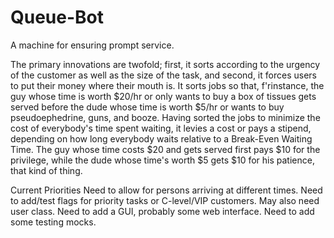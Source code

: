 Queue-Bot
=========

A machine for ensuring prompt service.

The primary innovations are twofold; first, it sorts according to the urgency of the customer as well as the size of the task, and second, it forces users to put their money where their mouth is. It sorts jobs so that, f'rinstance, the guy whose time is worth $20/hr or only wants to buy a box of tissues gets served before the dude whose time is worth $5/hr or wants to buy pseudoephedrine, guns, and booze. Having sorted the jobs to minimize the cost of everybody's time spent waiting, it levies a cost or pays a stipend, depending on how long everybody waits relative to a Break-Even Waiting Time. The guy whose time costs $20 and gets served first pays $10 for the privilege, while the dude whose time's worth $5 gets $10 for his patience, that kind of thing.

Current Priorities
Need to allow for persons arriving at different times.
Need to add/test flags for priority tasks or C-level/VIP customers. May also need user class.
Need to add a GUI, probably some web interface.
Need to add some testing mocks.
